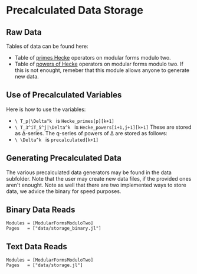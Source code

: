 # Precalculated Data Storage

## Raw Data
Tables of data can be found here:
* Table of [primes Hecke](../tables/Hecke_primes_table.html) operators on modular forms modulo two.
* Table of [powers of Hecke](../tables/Hecke_powers_table.html) operators on modular forms modulo two.
If this is not enought, remeber that this module allows anyone to generate new data.

## Use of Precalculated Variables
Here is how to use the variables:
- ``\ T_p|\Delta^k `` is `Hecke_primes[p][k+1]`
- ``\ T_3^iT_5^j|\Delta^k `` is `Hecke_powers[i+1,j+1][k+1]`
These are stored as Δ-series.
The q-series of powers of Δ are stored as follows:
- ``\ \Delta^k `` is `precalculated[k+1]`

## Generating Precalculated Data
The various precalculated data generators may be found in the data subfolder.
Note that the user may create new data files, if the provided ones aren't enought.
Note as well that there are two implemented ways to store data, we advice the binary for speed purposes.

## Binary Data Reads
```@autodocs
Modules = [ModularFormsModuloTwo]
Pages   = ["data/storage_binary.jl"]
```


## Text Data Reads
```@autodocs
Modules = [ModularFormsModuloTwo]
Pages   = ["data/storage.jl"]
```

